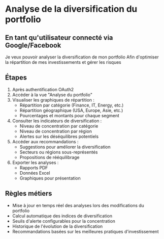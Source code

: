 # Analyse de la diversification du portfolio

## En tant qu'utilisateur connecté via Google/Facebook
Je veux pouvoir analyser la diversification de mon portfolio
Afin d'optimiser la répartition de mes investissements et gérer les risques

## Étapes
1. Après authentification OAuth2
2. Accéder à la vue "Analyse du portfolio"
3. Visualiser les graphiques de répartition :
   - Répartition par catégorie (Finance, IT, Energy, etc.)
   - Répartition géographique (USA, Europe, Asie, etc.)
   - Pourcentages et montants pour chaque segment
4. Consulter les indicateurs de diversification :
   - Niveau de concentration par catégorie
   - Niveau de concentration par région
   - Alertes sur les déséquilibres potentiels
5. Accéder aux recommandations :
   - Suggestions pour améliorer la diversification
   - Secteurs ou régions sous-représentés
   - Propositions de rééquilibrage
6. Exporter les analyses :
   - Rapports PDF
   - Données Excel
   - Graphiques pour présentation

## Règles métiers
- Mise à jour en temps réel des analyses lors des modifications du portfolio
- Calcul automatique des indices de diversification
- Seuils d'alerte configurables pour la concentration
- Historique de l'évolution de la diversification
- Recommandations basées sur les meilleures pratiques d'investissement 